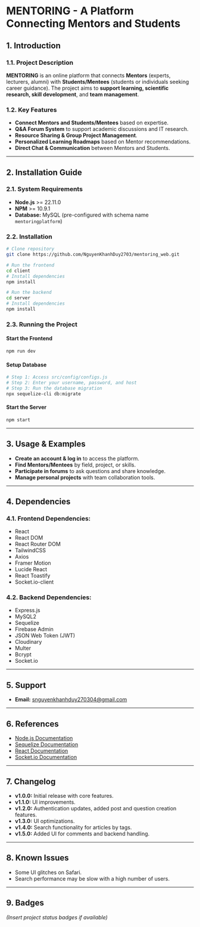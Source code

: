 # MENTORING - A Platform Connecting Mentors and Students

## 1. Introduction

### 1.1. Project Description

**MENTORING** is an online platform that connects **Mentors** (experts, lecturers, alumni) with **Students/Mentees** (students or individuals seeking career guidance). The project aims to **support learning, scientific research, skill development**, and **team management**.

### 1.2. Key Features

- **Connect Mentors and Students/Mentees** based on expertise.
- **Q&A Forum System** to support academic discussions and IT research.
- **Resource Sharing & Group Project Management**.
- **Personalized Learning Roadmaps** based on Mentor recommendations.
- **Direct Chat & Communication** between Mentors and Students.

---

## 2. Installation Guide

### 2.1. System Requirements

- **Node.js** >= 22.11.0
- **NPM** >= 10.9.1
- **Database:** MySQL (pre-configured with schema name `mentoringplatform`)

### 2.2. Installation

```sh
# Clone repository
git clone https://github.com/NguyenKhanhDuy2703/mentoring_web.git

# Run the frontend
cd client 
# Install dependencies
npm install 

# Run the backend
cd server 
# Install dependencies
npm install 
```

### 2.3. Running the Project

#### Start the Frontend
```sh
npm run dev
```

#### Setup Database
```sh
# Step 1: Access src/config/configs.js 
# Step 2: Enter your username, password, and host
# Step 3: Run the database migration
npx sequelize-cli db:migrate
```

#### Start the Server
```sh
npm start 
```

---

## 3. Usage & Examples

- **Create an account & log in** to access the platform.
- **Find Mentors/Mentees** by field, project, or skills.
- **Participate in forums** to ask questions and share knowledge.
- **Manage personal projects** with team collaboration tools.

---

## 4. Dependencies

### 4.1. Frontend Dependencies:
- React
- React DOM
- React Router DOM
- TailwindCSS
- Axios
- Framer Motion
- Lucide React
- React Toastify
- Socket.io-client

### 4.2. Backend Dependencies:
- Express.js
- MySQL2
- Sequelize
- Firebase Admin
- JSON Web Token (JWT)
- Cloudinary
- Multer
- Bcrypt
- Socket.io

---

## 5. Support

- **Email:** snguyenkhanhduy270304@gmail.com

---

## 6. References

- [Node.js Documentation](https://nodejs.org/docs/latest/api/)
- [Sequelize Documentation](https://sequelize.org/)
- [React Documentation](https://react.dev/)
- [Socket.io Documentation](https://socket.io/docs/v4/tutorial/introduction)

---

## 7. Changelog

- **v1.0.0:** Initial release with core features.
- **v1.1.0:** UI improvements.
- **v1.2.0:** Authentication updates, added post and question creation features.
- **v1.3.0:** UI optimizations.
- **v1.4.0:** Search functionality for articles by tags.
- **v1.5.0:** Added UI for comments and backend handling.

---

## 8. Known Issues

- Some UI glitches on Safari.
- Search performance may be slow with a high number of users.

---

## 9. Badges

*(Insert project status badges if available)*

